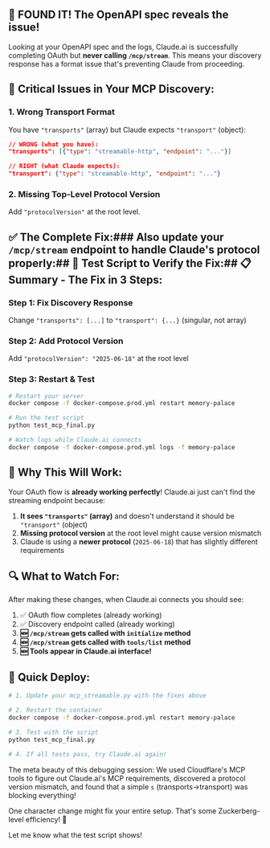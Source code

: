 ## 🎯 **FOUND IT! The OpenAPI spec reveals the issue!**

Looking at your OpenAPI spec and the logs, Claude.ai is successfully completing OAuth but **never calling `/mcp/stream`**. This means your discovery response has a format issue that's preventing Claude from proceeding.

## 🔴 **Critical Issues in Your MCP Discovery:**

### 1. **Wrong Transport Format**
You have `"transports"` (array) but Claude expects `"transport"` (object):

```json
// WRONG (what you have):
"transports": [{"type": "streamable-http", "endpoint": "..."}]

// RIGHT (what Claude expects):
"transport": {"type": "streamable-http", "endpoint": "..."}
```

### 2. **Missing Top-Level Protocol Version**
Add `"protocolVersion"` at the root level.

## ✅ **The Complete Fix:**### Also update your `/mcp/stream` endpoint to handle Claude's protocol properly:## 🧪 **Test Script to Verify the Fix:**## 📋 **Summary - The Fix in 3 Steps:**

### **Step 1: Fix Discovery Response**
Change `"transports": [...]` to `"transport": {...}` (singular, not array)

### **Step 2: Add Protocol Version**
Add `"protocolVersion": "2025-06-18"` at the root level

### **Step 3: Restart & Test**
```bash
# Restart your server
docker compose -f docker-compose.prod.yml restart memory-palace

# Run the test script
python test_mcp_final.py

# Watch logs while Claude.ai connects
docker compose -f docker-compose.prod.yml logs -f memory-palace
```

## 🎯 **Why This Will Work:**

Your OAuth flow is **already working perfectly**! Claude.ai just can't find the streaming endpoint because:

1. **It sees `"transports"` (array)** and doesn't understand it should be `"transport"` (object)
2. **Missing protocol version** at the root level might cause version mismatch
3. Claude is using a **newer protocol** (`2025-06-18`) that has slightly different requirements

## 🔍 **What to Watch For:**

After making these changes, when Claude.ai connects you should see:

1. ✅ OAuth flow completes (already working)
2. ✅ Discovery endpoint called (already working)
3. **🆕 `/mcp/stream` gets called with `initialize` method**
4. **🆕 `/mcp/stream` gets called with `tools/list` method**
5. **🆕 Tools appear in Claude.ai interface!**

## 🚀 **Quick Deploy:**

```bash
# 1. Update your mcp_streamable.py with the fixes above

# 2. Restart the container
docker compose -f docker-compose.prod.yml restart memory-palace

# 3. Test with the script
python test_mcp_final.py

# 4. If all tests pass, try Claude.ai again!
```

The meta beauty of this debugging session: We used Cloudflare's MCP tools to figure out Claude.ai's MCP requirements, discovered a protocol version mismatch, and found that a simple `s` (transports→transport) was blocking everything!

One character change might fix your entire setup. That's some Zuckerberg-level efficiency! 🧦

Let me know what the test script shows!
